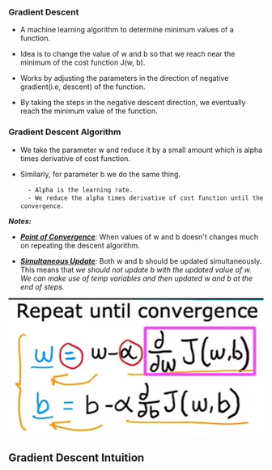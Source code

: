 ### Gradient Descent

- A machine learning algorithm to determine minimum values of a function.

- Idea is to change the value of w and b so that we reach near the minimum of the cost function J(w, b).

- Works by adjusting the parameters in the direction of negative gradient(i.e, descent) of the function.

- By taking the steps in the negative descent direction, we eventually reach the minimum value of the function.


### Gradient Descent Algorithm

- We take the parameter w and reduce it by a small amount which is alpha times derivative of cost function.

- Similarly, for parameter b we do the same thing.

        - Alpha is the learning rate.
        - We reduce the alpha times derivative of cost function until the convergence.

***Notes:***

- <u>***Point of Convergence***</u>: When values of w and b doesn't changes much on repeating the descent algorithm.

- <u>***Simultaneous Update***</u>: Both w and b should be updated simultaneously. This means that <em>we should not update b with the updated value of w. We can make use of temp variables and then updated w and b at the end of steps.</em>


![Reducing parameters](images/image-Gradient1.png)
     


## Gradient Descent Intuition

### 